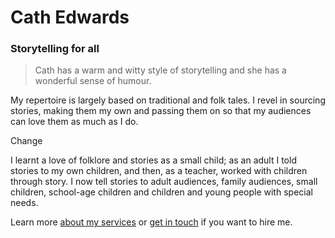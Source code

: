 # Cath Edwards

### Storytelling for all

> Cath has a warm and witty style of storytelling and she has a wonderful sense of humour.

My repertoire is largely based on traditional and folk tales. I revel in sourcing stories, making them my own and passing them on so that my audiences can love them as much as I do.

Change

I learnt a love of folklore and stories as a small child; as an adult I told stories to my own children, and then, as a teacher, worked with children through story. I now tell stories to adult audiences, family audiences, small children, school-age children and children and young people with special needs.

Learn more [about my services](#home-services) or [get in touch](#contact) if you want to hire me.

